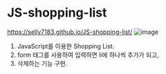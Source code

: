 # JS-shopping-list
https://selly7183.github.io/JS-shopping-list/
![image](https://user-images.githubusercontent.com/88068412/204533450-38333586-f730-4692-9b11-fc1d84a44e5a.png)

1. JavaScript를 이용한 Shopping List.
2. form 태그를 사용하여 입력하면 li에 하나씩 추가가 되고,
3. 삭제하는 기능 구현.
